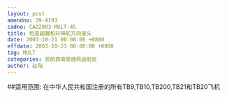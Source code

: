 ```yaml
---
layout: post
amendno: 39-4193
cadno: CAD2003-MULT-45
title: 检查副翼和升降舵万向接头
date: 2003-10-21 00:00:00 +0800
effdate: 2003-10-23 00:00:00 +0800
tag: MULT
categories: 民航西南管理局适航处
author: 赵阳
---
```


##适用范围:
在中华人民共和国注册的所有TB9,TB10,TB200,TB21和TB20飞机

